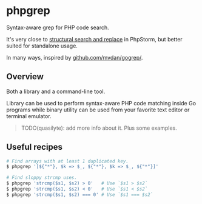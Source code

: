 # phpgrep

Syntax-aware grep for PHP code search.

It's very close to [structural search and replace](https://www.jetbrains.com/help/phpstorm/structural-search-and-replace.html)
in PhpStorm, but better suited for standalone usage.

In many ways, inspired by [github.com/mvdan/gogrep/](https://github.com/mvdan/gogrep/).

## Overview

Both a library and a command-line tool.

Library can be used to perform syntax-aware PHP code matching inside Go programs
while binary utility can be used from your favorite text editor or terminal emulator.

> TODO(quasilyte): add more info about it. Plus some examples.

## Useful recipes

```bash
# Find arrays with at least 1 duplicated key.
$ phpgrep '[${"*"}, $k => $_, ${"*"}, $k => $_, ${"*"}]'

# Find sloppy strcmp uses.
$ phpgrep 'strcmp($s1, $s2) > 0'   # Use `$s1 > $s2`
$ phpgrep 'strcmp($s1, $s2) < 0'   # Use `$s1 < $s2`
$ phpgrep 'strcmp($s1, $s2) === 0' # Use `$s1 === $s2`
```
